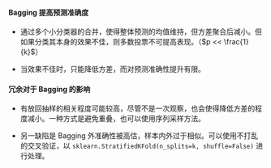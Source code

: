 #### Bagging 提高预测准确度

- 通过多个小分类器的合并，使得整体预测的均值维持，但方差聚合后减小。但如果分类其本身的效果不佳，则多数投票不可提高表现。（$p << \frac{1}{k}$）

- 当效果不佳时，只能降低方差，而对预测准确性提升有限。

#### 冗余对于 Bagging 的影响

- 有放回抽样的相关程度可能较高，尽管不是一次观察，也会使得降低方差的程度减小。一种方式是避免重叠，也可以使用序列采样方法。

- 另一缺陷是 Bagging 外准确性被高估，样本内外过于相似。可以使用不打乱的交叉验证，以 `sklearn.StratifiedKFold(n_splits=k, shuffle=False)` 进行处理。